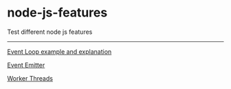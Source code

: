 # node-js-features
Test different node js features

---
[Event Loop example and explanation](./eventLoop)

[Event Emitter](./eventEmitter)

[Worker Threads](./workerThreads)